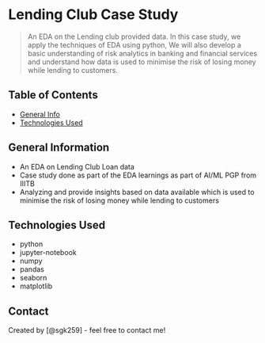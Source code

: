 # Lending Club Case Study
> An EDA on the Lending club provided data. In this case study, we apply the techniques of EDA using python,
> We will also develop a basic understanding of risk analytics in banking and financial services and understand how data is used to minimise the risk of losing money while lending to customers.


## Table of Contents
* [General Info](#general-information)
* [Technologies Used](#technologies-used)


## General Information
- An EDA on Lending Club Loan data 
- Case study done as part of the EDA learnings as part of AI/ML PGP from IIITB
- Analyzing and provide insights based on data available which is used to minimise the risk of losing money while lending to customers

## Technologies Used
- python
- jupyter-notebook
- numpy
- pandas
- seaborn
- matplotlib
  
## Contact
Created by [@sgk259] - feel free to contact me!
